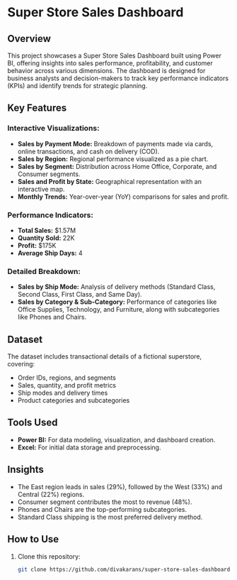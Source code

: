 # Super Store Sales Dashboard

## Overview
This project showcases a Super Store Sales Dashboard built using Power BI, offering insights into sales performance, profitability, and customer behavior across various dimensions. The dashboard is designed for business analysts and decision-makers to track key performance indicators (KPIs) and identify trends for strategic planning.

## Key Features

### Interactive Visualizations:
- **Sales by Payment Mode:** Breakdown of payments made via cards, online transactions, and cash on delivery (COD).
- **Sales by Region:** Regional performance visualized as a pie chart.
- **Sales by Segment:** Distribution across Home Office, Corporate, and Consumer segments.
- **Sales and Profit by State:** Geographical representation with an interactive map.
- **Monthly Trends:** Year-over-year (YoY) comparisons for sales and profit.

### Performance Indicators:
- **Total Sales:** $1.57M
- **Quantity Sold:** 22K
- **Profit:** $175K
- **Average Ship Days:** 4

### Detailed Breakdown:
- **Sales by Ship Mode:** Analysis of delivery methods (Standard Class, Second Class, First Class, and Same Day).
- **Sales by Category & Sub-Category:** Performance of categories like Office Supplies, Technology, and Furniture, along with subcategories like Phones and Chairs.

## Dataset
The dataset includes transactional details of a fictional superstore, covering:
- Order IDs, regions, and segments
- Sales, quantity, and profit metrics
- Ship modes and delivery times
- Product categories and subcategories

## Tools Used
- **Power BI:** For data modeling, visualization, and dashboard creation.
- **Excel:** For initial data storage and preprocessing.

## Insights
- The East region leads in sales (29%), followed by the West (33%) and Central (22%) regions.
- Consumer segment contributes the most to revenue (48%).
- Phones and Chairs are the top-performing subcategories.
- Standard Class shipping is the most preferred delivery method.

## How to Use
1. Clone this repository:
   ```bash
   git clone https://github.com/divakarans/super-store-sales-dashboard.git
